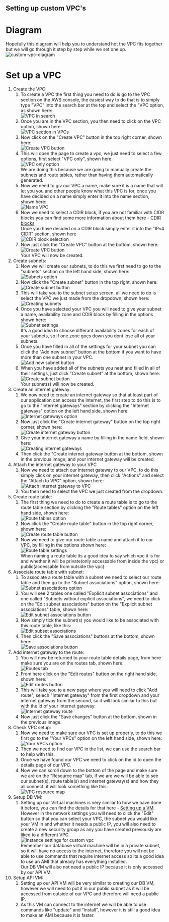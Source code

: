 ## Setting up custom VPC's

# Diagram
Hopefully this diagram will help you to understand hot the VPC fits together but we will go through it step by step while we set one up.<br>
![custom-vpc-diagram](../../../readme-images/custom-vpc-diagram.jpg)<br>

# Set up a VPC
1) Create the VPC:
    1) To create a VPC the first thing you need to do is go to the VPC section on the AWS console, the easiest way to do that is to simply type "VPC" into the search bar at the top and select the "VPC option, as shown here:<br>
    ![VPC in search](../../../readme-images/VPC-in-search.png)<br>
    2) Once you are in the VPC section, you then need to click on the VPC option, shown here:<br>
    ![VPC section in VPCs](../../../readme-images/VPC-section-in-VPCs.png)<br>
    3) Now click on the "Create VPC" button in the top right corner, shown here:<br>
    ![Create VPC button](../../../readme-images/create-vpc-button.png)<br>
    4) This will open the page to create a vpc, we just need to select a few options, first select "VPC only", shown here:<br>
    ![VPC only option](../../../readme-images/VPC-only.png)<br>
    We are doing this because we are going to manually create the subnets and route tables, rather than having them automatically generated.
    5) Now we need to giv our VPC a name, make sure it is a name that will let you you and other people know what this VPC is for, once you have decided on a name simply enter it into the name section, shown here:<br>
    ![Name VPC](../../../readme-images/name-vpc.png)<br>
    6) Now we need to select a CDIR block, if you are not familiar with CIDR blocks you can find some more information about them here - [CDIR blocks](../aws-vpc's/README.md)<br>
    Once you have decided on a CDIR block simply enter it into the "IPv4 CIDR" section, shown here <br>
    ![CDIR block selection](../../../readme-images/VPC-CIDR-block.png)
    7) Now just click the "Create VPC" button at the bottom, shown here:<br>
    ![Create VPC button](../../../readme-images/create-vpc-button.png)<br>
    Your VPC will now be created.<br>
2) Create subnets:
   1) Now we will create our subnets, to do this we first need to go to the "subnets" section on the left hand side, shown here:<br>
   ![Subnets option](../../../readme-images/subnets-option.png)<br>
   2) Now click the "Create subnet" button in the top right, shown here:<br>
   ![Create subnet button](../../../readme-images/create-subnets-button.png)<br>
   3) This will take you to the subnet setup screen, all we need to do is select the VPC we just made from the dropdown, shown here:<br>
   ![Creating subnets](../../../readme-images/creating-subnets.png)<br>
   4) Once you have selected your VPC you will need to give your subnet a name, availability zone and CDIR block by filling in the options shown here:<br>
   ![Subnet settings](../../../readme-images/subnet-settings.png)<br>
   It's a good idea to choose differant availability zones for each of your subnets, so if one zone goes down you dont lose all of your subnets.
   5) Once you have filled in all of the settings for your subnet you can click the "Add new subnet" button at the bottom if you want to have more than one subnet in your VPC.<br>
   ![Add new subnet button](../../../readme-images/add-new-subnet-button.png)
   6) When you have added all of the subnets you neet and filled in all of their settings, just click "Create subnet" at the bottom, shown here:<br>
   ![Create subnet button](../../../readme-images/create-subnets-button.png)<br>
   Your subnet(s) will now be created.
3) Create an internet gateway:
   1) We now need to create an internet gateway so that at least part of our application can access the internet, the first step to do this is to go to the "Internet gateways" section by clicking the "Internet gateways" option on the left hand side, shown here:<br>
   ![Internet gateways option](../../../readme-images/internet-gateways-option.png)<br>
   2) Now just click the "Create internet gateway" button on the top right corner, shown here:<br>
   ![Create internet gateway button](../../../readme-images/create-internet-gateway-button.png)<br>
   3) Give your internet gateway a name by filling in the name field, shown here:<br>
   ![Creating internet gateways](../../../readme-images/creating-internet-gateways.png)<br>
   4) Then click the "Create internet gateway button at the bottom, shown in the previous image, and your internet gateway will be created.
4) Attach the internet gateway to your VPC
   1) Now we need to attach our internet gateway to our VPC, to do this simply click on your internet gateway, then click "Actions" and select the "Attach to VPC" option, shown here:<br>
    ![Attach internet gateway to VPC](../../../readme-images/attach-internet-gateway-to-vpc-button.png)<br>
    2) You then need to select the VPC we just created from the dropdown.
5) Create route table:
   1) The first thing we need to do to create a route table is to go to the route table section by clicking the "Route tables" option on the left hand side, shown here:<br>
   ![Route tables option](../../../readme-images/route-tables-option.png)<br>
   2) Now click the "Create route table" button in the top right corner, shown here:<br>
   ![Create route table button](../../../readme-images/create-route-table-button.png)<br>
   3) Now we need to give our route table a name and attach it to our VPC, by filling in the options shown here:<br>
   ![Route table settings](../../../readme-images/route-table-settings.png)<br>
   When naming a route table its a good idea to say which vpc it is for and whether it will be private(only accessable from inside the vpc) or public(accessable from outside the vpc).
6) Associate route table with subnet:
   1) To associate a route table with a subnet we need to select our route table and then go to the "Subnet associations" option, shown here:<br>
   ![Subnet associations option](../../../readme-images/subnet-associations-option.png)<br>
   2) You will see 2 tables one called "Explicit subnet associations" and one called "Subnets without explicit associations", we need to click on the "Edit subnet associations" button on the "Explicit subnet associations" table, shown here:<br>
   ![Edit subnet associations button](../../../readme-images/edit-subnet-associations-button.png)<br>
   3) Now simply tick the subnet(s) you would like to be associated with this route table, like this:<br>
   ![Edit subset associations](../../../readme-images/edit-subset-associations.png)<br>
   4) Then click the "Save associations" buttons at the bottom, shown here:<br>
   ![Save associations button](../../../readme-images/save-associations-button.png)<br>
7) Add internet gateway to the route:
   1) You will now be returned to your route table details page, from here make sure you are on the routes tab, shown here:<br>
   ![Routes tab](../../../readme-images/routes-tab.png)<br>
   2) From here click on the "Edit routes" button on the right hand side, shown here:<br>
   ![Edit routes button](../../../readme-images/edit-routes-button.png)<br>
   3) This will take you to a new page where you will need to click "Add route", selech "Internet gateway" from the first dropdown and your internet gateway from the second, so it will look similar to this but with the id of your internet gateway:<br>
   ![Internet gateway route](../../../readme-images/internet-gateway-route.png)<br>
   4) Now just click the "Save changes" button at the bottom, shown in the previous image.
8) Check VPC setup:
   1) Now we need to make sure our VPC is set up properly, to do this we first go to the "Your VPCs" option on the left hand side, shown here:<br>
   ![Your VPCs option](../../../readme-images/your-vpcs-option.png)
   2) Then we need to find our VPC in the list, we can use the search bar to help with this.
   3) Once we have found our VPC we need to click on the id to open the details page of our VPC.
   4) Now we can scroll down to the bottom of the page and make sure we are on the "Resource map" tab, if we are we will be able to see our subnet(s), route table(s) and internet gateway(s) and how they all connect, it will look something like this:<br>
   ![VPC resource map](../../../readme-images/vpc-resource-map.png)
9) Setup DB VM:
    1) Setting up our Virtual machines is very similar to how we have done it before, you can find the details for that here - [Setting up a VM](../../../week1/day2/setting-up-a-vm/README.md).<br>
    However in the network settings you will need to click the "Edit" button so that you can select your VPC, the subnet you would like your VM in and whether it needs a public IP, you will also need to create a new security group as any you have created previously are liked to a different VPC.<br>
    ![Instance settings for custom vpc](../../../readme-images/instance-settings-for-custom-vpc.png)<br>
    Remember our database virtual machine will be in a private subnet, so it will have no access to the internet, therefore you will not be able to use commands that require internet access so its a good idea to use an AMI that already has everything installed.<br>
    Our DB VM will also not need a public IP because it is only accessed by our API VM.
10) Setup API VM:
    1) Setting up our API VM will be very similar to creating our DB VM, however we will need to put it in our public subnet as it will be accessed from outside of our VPC and therefore will need a public IP.<br>
    2) As this VM can connect to the internet we will be able to use commands like "update" and "install", however it is still a good idea to make an AMI because it is faster.